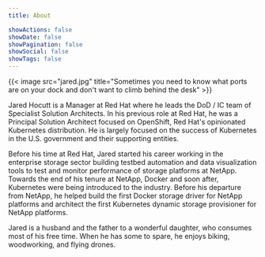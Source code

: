 ```yaml
---
title: About

showActions: false
showDate: false
showPagination: false
showSocial: false
showTags: false
---
```


{{< image src="jared.jpg" title="Sometimes you need to know what ports are on your dock and don't want to climb behind the desk" >}}

Jared Hocutt is a Manager at Red Hat where he leads the DoD / IC team of
Specialist Solution Architects. In his previous role at Red Hat, he was a
Principal Solution Architect focused on OpenShift, Red Hat's opinionated
Kubernetes distribution. He is largely focused on the success of Kubernetes in
the U.S. government and their supporting entities.

Before his time at Red Hat, Jared started his career working in the enterprise
storage sector building testbed automation and data visualization tools to test
and monitor performance of storage platforms at NetApp. Towards the end of his
tenure at NetApp, Docker and soon after, Kubernetes were being introduced to
the industry. Before his departure from NetApp, he helped build the first
Docker storage driver for NetApp platforms and architect the first Kubernetes
dynamic storage provisioner for NetApp platforms.

Jared is a husband and the father to a wonderful daughter, who consumes most of
his free time. When he has some to spare, he enjoys biking, woodworking, and
flying drones.
